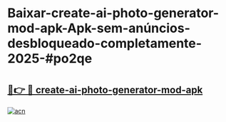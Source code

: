 # Baixar-create-ai-photo-generator-mod-apk-Apk-sem-anúncios-desbloqueado-completamente-2025-#po2qe

# <h2><a href="https://ainizakaria.my?title=create-ai-photo-generator-mod-apk&ref=24M">🔗👉 🔴 create-ai-photo-generator-mod-apk</a></h2>

[![acn](https://github.com/user-attachments/assets/0f9c940e-d8b0-45ae-aac7-cd30a18b3e1c)](https://ainizakaria.my?title=create-ai-photo-generator-mod-apk&ref=24M)

